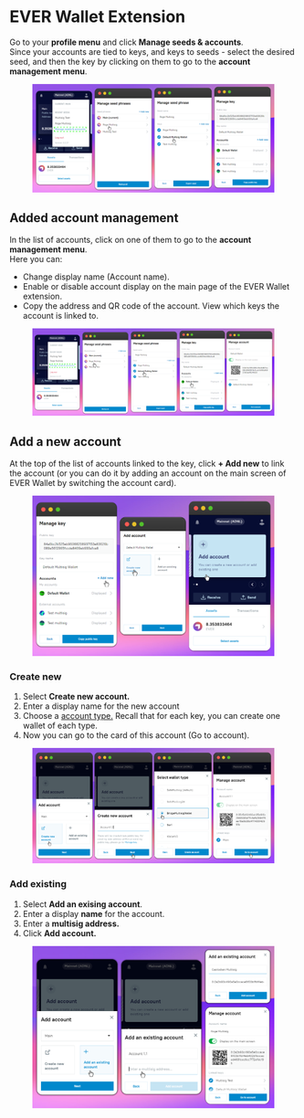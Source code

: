 # EVER Wallet Extension

Go to your **profile menu** and click **Manage seeds & accounts**. \
Since your accounts are tied to keys, and keys to seeds - select the desired seed, and then the key by clicking on them to go to the **account management menu**.

<figure><img src="../../.gitbook/assets/image (43).png" alt=""><figcaption></figcaption></figure>

## Added account management

In the list of accounts, click on one of them to go to the **account management menu**. \
Here you can:&#x20;

* Change display name (Account name).
* Enable or disable account display on the main page of the EVER Wallet extension.&#x20;
* Copy the address and QR code of the account. View which keys the account is linked to.

<figure><img src="../../.gitbook/assets/image (48).png" alt=""><figcaption></figcaption></figure>

## Add a new account

At the top of the list of accounts linked to the key, click **+ Add new** to link the account (or you can do it by adding an account on the main screen of EVER Wallet by switching the account card).

<figure><img src="../../.gitbook/assets/image (59).png" alt=""><figcaption></figcaption></figure>

### Create new

1. Select **Create new account.**&#x20;
2. Enter a display name for the new account&#x20;
3. Choose a [account type.](../../getting-started/install-and-singing-in/types-of-account.md) Recall that for each key, you can create one wallet of each type.&#x20;
4. Now you can go to the card of this account (Go to account).

<figure><img src="../../.gitbook/assets/image (58).png" alt=""><figcaption></figcaption></figure>

### Add existing

1. Select **Add an exising account**.
2. Enter a display **name** for the account.
3. Enter a **multisig address.**
4. Click **Add account.**

<figure><img src="../../.gitbook/assets/image (55).png" alt=""><figcaption></figcaption></figure>

